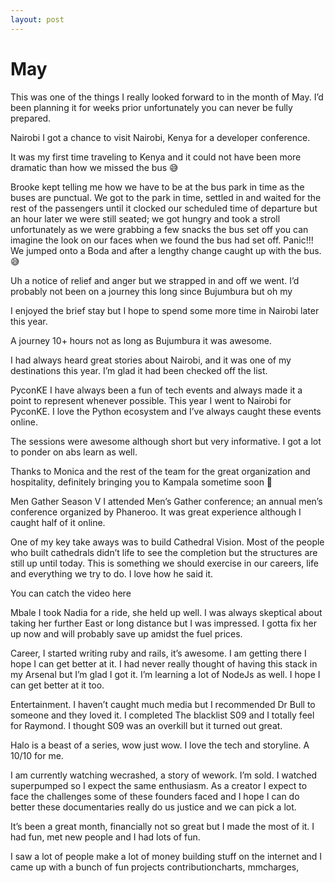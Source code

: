 ```yaml
---
layout: post
---
```

# May

This was one of the things I really looked forward to in the month of May. I’d been planning it for weeks prior unfortunately you can never be fully prepared. 

Nairobi
I got a chance to visit Nairobi, Kenya for a developer conference. 

It was my first time traveling to Kenya and it could not have been more dramatic than how we missed the bus 😅

Brooke kept telling me how we have to be at the bus park in time as the buses are punctual. We got to the park in time, settled in and waited for the rest of the passengers until it clocked our scheduled time of departure but an hour later we were still seated; we got hungry and took a stroll unfortunately as we were grabbing a few snacks the bus set off you can imagine the look on our faces when we found the bus had set off. Panic!!! We jumped onto a Boda and after a lengthy change caught up with the bus. 😅

Uh a notice of relief and anger but we strapped in and off we went. I’d probably not been on a journey this long since Bujumbura but oh my 

I enjoyed the brief stay but I hope to spend some more time in Nairobi later this year.

A journey 10+ hours not as long as Bujumbura it was awesome. 

I had always heard great stories about Nairobi,  and it was one of my destinations this year. I’m glad it had been checked off the list. 

PyconKE
I have always been a fun of tech events and always made it a point to represent whenever possible. This year I went to Nairobi for PyconKE. I love the Python ecosystem and I’ve always caught these events online. 

The sessions were awesome although short but very informative. I got a lot to ponder on abs learn as well. 

Thanks to Monica and the rest of the team for the great organization and hospitality, definitely bringing you to Kampala sometime soon 👏

Men Gather Season V
I attended Men’s Gather conference; an annual men’s conference organized by Phaneroo.  It was great experience although I caught half of it online. 

One of my key take aways was to build Cathedral Vision. Most of the people who built cathedrals didn’t life to see the completion but the structures are still up until today. This is something we should exercise in our careers, life and everything we try to do. I love how he said it. 

You can catch the video here

Mbale
I took Nadia for a ride, she held up well. I was always skeptical about taking her further East or long distance but I was impressed. I gotta fix her up now and will probably save up amidst the fuel prices.

Career,
I started writing ruby and rails, it’s awesome. I am getting there I hope I can get better at it. I had never really thought of having this stack in my Arsenal but I’m glad I got it. I’m learning a lot of NodeJs as well. I hope I can get better at it too.

Entertainment. 
I haven’t caught much media but I recommended Dr Bull to someone and they loved it. I completed The blacklist S09 and I totally feel for Raymond. I thought S09 was an overkill but it turned out great. 

Halo is a beast of a series, wow just wow. I love the tech and storyline. A 10/10 for me.

I am currently watching wecrashed, a story of wework. I’m sold. I watched superpumped so I expect the same enthusiasm. As a creator I expect to face the challenges some of these founders faced and I hope I can do better these documentaries really do us justice and we can pick a lot. 

It’s been a great month, financially not so great but I made the most of it. I had fun, met new people and I had lots of fun. 

I saw a lot of people make a lot of money building stuff on the internet and I came up with a bunch of fun projects contributioncharts, mmcharges, 
